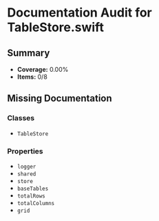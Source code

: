 # Documentation Audit for TableStore.swift

## Summary

- **Coverage:** 0.00%
- **Items:** 0/8

## Missing Documentation

### Classes
- `TableStore`

### Properties
- `logger`
- `shared`
- `store`
- `baseTables`
- `totalRows`
- `totalColumns`
- `grid`
